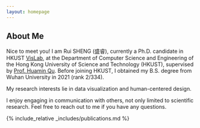 ```yaml
---
layout: homepage
---
```


## About Me
Nice to meet you! I am Rui SHENG (盛睿), currently a Ph.D. candidate in HKUST <a href="http://vis.cse.ust.hk/">VisLab</a>, at the Department of Computer Science and Engineering of the Hong Kong University of Science and Technology (HKUST), supervised by <a href="http://huamin.org/">Prof. Huamin Qu</a>. Before joining HKUST, I obtained my B.S. degree from Wuhan University in 2021 (rank 2/334). 

My research interests lie in data visualization and human-centered design.

I enjoy engaging in communication with others, not only limited to scientific research. Feel free to reach out to me if you have any questions.

{% include_relative _includes/publications.md %}
